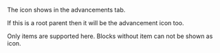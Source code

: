 The icon shows in the advancements tab.

If this is a root parent then it will be the advancement icon too.

Only items are supported here. Blocks without item can not be shown as icon.